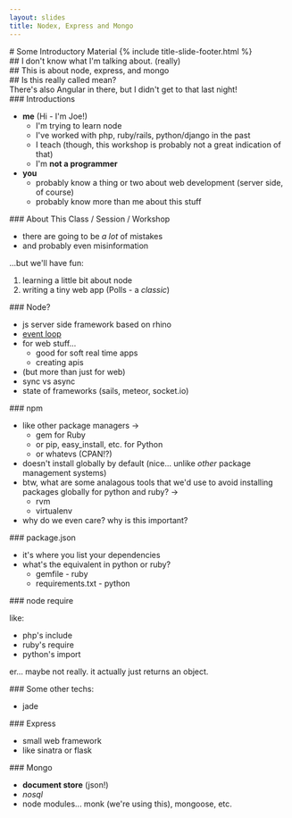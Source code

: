 ```yaml
---
layout: slides
title: Nodex, Express and Mongo
---
```

<section markdown="block" class="title-slide">
# Some Introductory Material
{% include title-slide-footer.html %}
</section>

<section markdown="block">
## I don't know what I'm talking about.  (really)
</section>

<section markdown="block">
## This is about node, express, and mongo
</section>

<section markdown="block">
## Is this really called mean?

<aside>There's also Angular in there, but I didn't get to that last night!</aside>
</section>

<section markdown="block">
### Introductions

* __me__ (Hi - I'm Joe!)
	* I'm trying to learn node
	* I've worked with php, ruby/rails, python/django in the past
	* I teach (though, this workshop is probably not a great indication of that)
	* I'm __not a programmer__
* __you__
	* probably know a thing or two about web development (server side, of course)
	* probably know more than me about this stuff
	
</section>
<section markdown="block">
### About This Class / Session / Workshop

* there are going to be _a lot_ of mistakes
* and probably even misinformation

...but we'll have fun:

1. learning a little bit about node
2. writing a tiny web app (Polls - a _classic_)
</section>

<section markdown="block">
### Node?

* js server side framework based on rhino
* [event loop](http://www.stephanimoroni.com/wp-content/uploads/2014/03/node-event-loop.png)
* for web stuff...
	* good for soft real time apps
	* creating apis
* (but more than just for web)
* sync vs async
* state of frameworks (sails, meteor, socket.io)
</section>

<section markdown="block">
### npm

* like other package managers  &rarr;
	* gem for Ruby
	* or pip, easy_install, etc. for Python
	* or whatevs (CPAN!?)
* doesn't install globally by default (nice... unlike _other_ package management systems)
* btw, what are some analagous tools that we'd use to avoid installing packages globally for python and ruby? &rarr;
	* rvm
	* virtualenv
* why do we even care?  why is this important?
</section>



<section markdown="block">
### package.json

* it's where you list your dependencies
* what's the equivalent in python or ruby?
	* gemfile - ruby
	* requirements.txt - python
</section>


<section markdown="block">
### node require

like:

* php's include
* ruby's require
* python's import

er... maybe not really.  it actually just returns an object.
</section>

<section markdown="block">
### Some other techs:

* jade

</section>

<section markdown="block">
### Express

* small web framework
* like sinatra or flask
</section>

<section markdown="block">
### Mongo

* __document store__ (json!)
* _nosql_
* node modules... monk (we're using this), mongoose, etc.
</section>
